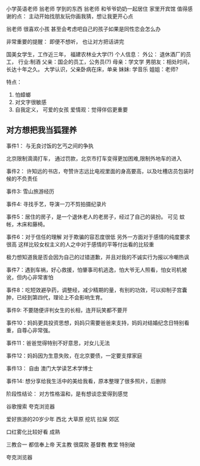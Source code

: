 小学英语老师 翁老师 学到的东西
翁老师 和爷爷奶奶一起居住
家里开宾馆
值得感谢的点：
主动开始找朋友玩你画我猜，想让我更开心点


翁老师 很喜欢小孩 甚至会考虑吧自己的孩子如果是同性恋会怎么办


非常重要的提醒：
即便不想听， 也让对方把话讲完




国美女学生，工作近三年， 福建农林业大学(?)
个人信息：
外公： 退休酒厂的员工， 行业:制酒
父亲：国企的员工，公务员(?)
母亲：学文学
男朋友：相处时间， 长达十年之久。 大学认识，父亲卧病在床，单亲
妹妹: 学音乐
姐姐：老师?


特点：
1. 怕蟑螂
2. 对文字很敏感
3. 自我定义， 可爱的女孩
爱情观：觉得伴侣更重要

## 对方想把我当狐狸养 ##
事件1： 与无良讨饭的乞丐之间的争执

北京限制滴滴打车， 通过罚款，北京市打车变得更加困难,限制外地车的进入

事件2： 许知远的书店，夸赞许志远比电视里面的身高要高，以及吐槽店员包装时候的不负责任

事件3: 雪山旅游经历

事件4: 寻找手艺，导演一刀不剪拍摄纪录片

事件5：居住的房子，是一个退休老人的老房子，经过了自己的装扮。 可见 蚊帐，木床和藤椅。

事件6：对于信任的理解
对于欺骗的容忍度很低
另外一方面对于感情的纯度要求很高
这样比较女权主义的人之中对于感情的平等付出看的比较重

极力想知道我是否会因为自己的过错道歉，并且对我的不诚实行为报以冷嘲热讽

事件7：遇到车祸，好心救援，怕肇事司机逃逸，怕大爷无人照看，怕女司机被讹，但内心非常害怕

事件8：吃短效避孕药，调整经，减少精期的量，有别的功效，可以抑制子宫囊肿，已经到第四代，理论上不会影响生育。

事件9: 不要随便评判女生的长相，连开玩笑都不要开

事件10：妈妈更具投资思想，妈妈只需要爸爸来支持，妈妈对结婚纪念日特别看重，自尊心非常强。

事件11：爸爸觉得特别不好意思，对女儿无法

事件12：妈妈因为生意失败，在北京要债，一定要支撑家庭

事件13： 自由
澳门大学读艺术学博士

事件14: 想分享给我生活中的美给我看，原本整理了很多照片，后删除

阶段性结论： 对方性格温和，是有想谈恋爱得到感觉





谷歌搜索
夸克浏览器


爱好旅游的20岁少年
西北  大草原 挖坑 拉屎
郊区



口红雾化比较好看 成熟



三教合一 都信奉上帝   天主教 很腐败 
基督教 教堂 特别破


夸克浏览器




